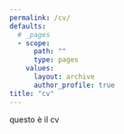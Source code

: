 ```yaml
---
permalink: /cv/
defaults:
  # _pages
  - scope:
      path: ""
      type: pages
    values:
      layout: archive
      author_profile: true
title: "cv"
---
```


questo è il cv
